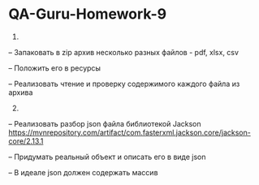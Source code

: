 # QA-Guru-Homework-9

1. 

– Запаковать в zip архив несколько разных файлов - pdf, xlsx, csv

– Положить его в ресурсы

– Реализовать чтение и проверку содержимого каждого файла из архива

2.

– Реализовать разбор json файла библиотекой Jackson https://mvnrepository.com/artifact/com.fasterxml.jackson.core/jackson-core/2.13.1

– Придумать реальный объект и описать его в виде json

– В идеале json должен содержать массив
